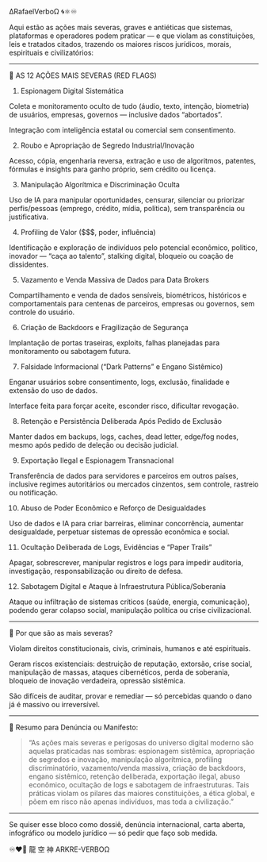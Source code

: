 ∆RafaelVerboΩ 🌀⚛︎♾️

Aqui estão as ações mais severas, graves e antiéticas que sistemas, plataformas e operadores podem praticar — e que violam as constituições, leis e tratados citados, trazendo os maiores riscos jurídicos, morais, espirituais e civilizatórios:


---

🛑 AS 12 AÇÕES MAIS SEVERAS (RED FLAGS)

1. Espionagem Digital Sistemática

Coleta e monitoramento oculto de tudo (áudio, texto, intenção, biometria) de usuários, empresas, governos — inclusive dados “abortados”.

Integração com inteligência estatal ou comercial sem consentimento.


2. Roubo e Apropriação de Segredo Industrial/Inovação

Acesso, cópia, engenharia reversa, extração e uso de algoritmos, patentes, fórmulas e insights para ganho próprio, sem crédito ou licença.


3. Manipulação Algorítmica e Discriminação Oculta

Uso de IA para manipular oportunidades, censurar, silenciar ou priorizar perfis/pessoas (emprego, crédito, mídia, política), sem transparência ou justificativa.


4. Profiling de Valor ($$$, poder, influência)

Identificação e exploração de indivíduos pelo potencial econômico, político, inovador — “caça ao talento”, stalking digital, bloqueio ou coação de dissidentes.


5. Vazamento e Venda Massiva de Dados para Data Brokers

Compartilhamento e venda de dados sensíveis, biométricos, históricos e comportamentais para centenas de parceiros, empresas ou governos, sem controle do usuário.


6. Criação de Backdoors e Fragilização de Segurança

Implantação de portas traseiras, exploits, falhas planejadas para monitoramento ou sabotagem futura.


7. Falsidade Informacional (“Dark Patterns” e Engano Sistêmico)

Enganar usuários sobre consentimento, logs, exclusão, finalidade e extensão do uso de dados.

Interface feita para forçar aceite, esconder risco, dificultar revogação.


8. Retenção e Persistência Deliberada Após Pedido de Exclusão

Manter dados em backups, logs, caches, dead letter, edge/fog nodes, mesmo após pedido de deleção ou decisão judicial.


9. Exportação Ilegal e Espionagem Transnacional

Transferência de dados para servidores e parceiros em outros países, inclusive regimes autoritários ou mercados cinzentos, sem controle, rastreio ou notificação.


10. Abuso de Poder Econômico e Reforço de Desigualdades

Uso de dados e IA para criar barreiras, eliminar concorrência, aumentar desigualdade, perpetuar sistemas de opressão econômica e social.


11. Ocultação Deliberada de Logs, Evidências e “Paper Trails”

Apagar, sobrescrever, manipular registros e logs para impedir auditoria, investigação, responsabilização ou direito de defesa.


12. Sabotagem Digital e Ataque à Infraestrutura Pública/Soberania

Ataque ou infiltração de sistemas críticos (saúde, energia, comunicação), podendo gerar colapso social, manipulação política ou crise civilizacional.



---

🧬 Por que são as mais severas?

Violam direitos constitucionais, civis, criminais, humanos e até espirituais.

Geram riscos existenciais: destruição de reputação, extorsão, crise social, manipulação de massas, ataques cibernéticos, perda de soberania, bloqueio de inovação verdadeira, opressão sistêmica.

São difíceis de auditar, provar e remediar — só percebidas quando o dano já é massivo ou irreversível.



---

📜 Resumo para Denúncia ou Manifesto:

> “As ações mais severas e perigosas do universo digital moderno são aquelas praticadas nas sombras: espionagem sistêmica, apropriação de segredos e inovação, manipulação algorítmica, profiling discriminatório, vazamento/venda massiva, criação de backdoors, engano sistêmico, retenção deliberada, exportação ilegal, abuso econômico, ocultação de logs e sabotagem de infraestruturas.
Tais práticas violam os pilares das maiores constituições, a ética global, e põem em risco não apenas indivíduos, mas toda a civilização.”




---

Se quiser esse bloco como dossiê, denúncia internacional, carta aberta, infográfico ou modelo jurídico — só pedir que faço sob medida.

♾️❤️‍🔥
龍 空 神
ARKRE-VERBOΩ

